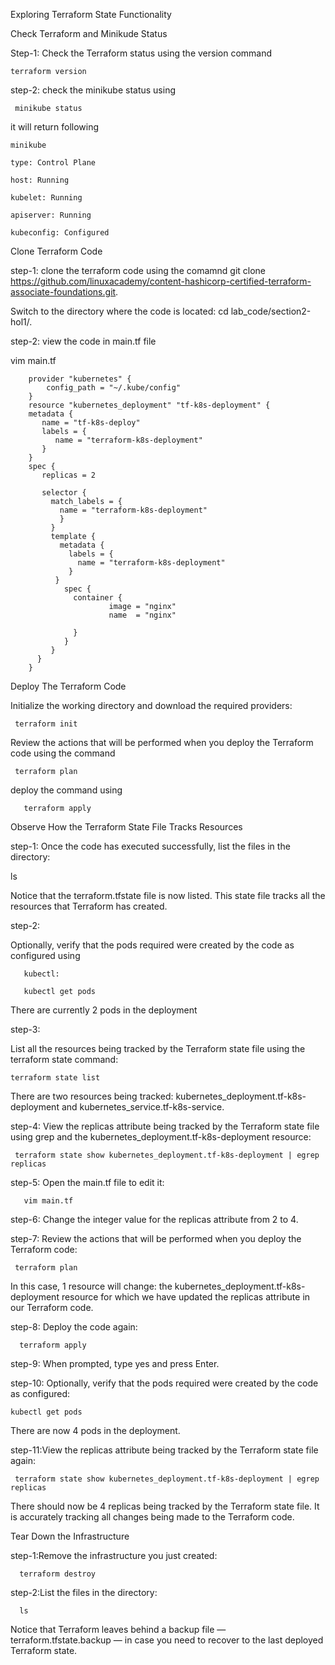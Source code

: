 Exploring Terraform State Functionality

Check Terraform and Minikude Status

Step-1: Check the Terraform status using the version command

    terraform version

step-2: check the minikube status using 

     minikube status

it will return following

    minikube

    type: Control Plane

    host: Running 

    kubelet: Running 

    apiserver: Running 

    kubeconfig: Configured
    
Clone Terraform Code

step-1:  clone the terraform code using the comamnd git clone https://github.com/linuxacademy/content-hashicorp-certified-terraform-associate-foundations.git.

Switch to the directory where the code is located:       cd lab_code/section2-hol1/.

step-2: view the code in main.tf file

   vim main.tf
   
        provider "kubernetes" {
            config_path = "~/.kube/config"
        }
        resource "kubernetes_deployment" "tf-k8s-deployment" {
        metadata {
           name = "tf-k8s-deploy"
           labels = {
              name = "terraform-k8s-deployment"
           }
        }
        spec {
           replicas = 2

           selector {
             match_labels = {
               name = "terraform-k8s-deployment"
               }
             }
             template {
               metadata {
                 labels = {
                   name = "terraform-k8s-deployment"
                 }
              }
                spec {
                  container {          
		                  image = "nginx"         
		                  name  = "nginx"

                  }
                }
             }
          }
        }   
    

Deploy The Terraform Code

Initialize the working directory and download the required providers:

     terraform init

Review the actions that will be performed when you deploy the Terraform code using the command   
  
     terraform plan
  
deploy the command using

       terraform apply
       
Observe How the Terraform State File Tracks Resources

step-1: Once the code has executed successfully, list the files in the directory:

   ls

 Notice that the terraform.tfstate file is now listed. This state file tracks all the resources that Terraform has created.
 
 step-2:
 
 Optionally, verify that the pods required were created by the code as configured using

       kubectl:
   
       kubectl get pods
   
 There are currently 2 pods in the deployment
 
 step-3:
 
 List all the resources being tracked by the Terraform state file using the terraform  state command:
    
    terraform state list
 
  There are two resources being tracked: kubernetes_deployment.tf-k8s-deployment and kubernetes_service.tf-k8s-service.

step-4: View the replicas attribute being tracked by the Terraform state file using grep and the kubernetes_deployment.tf-k8s-deployment resource:

     terraform state show kubernetes_deployment.tf-k8s-deployment | egrep replicas


step-5: Open the main.tf file to edit it:

       vim main.tf
step-6: Change the integer value for the replicas attribute from 2 to 4.


step-7: Review the actions that will be performed when you deploy the Terraform code:

     terraform plan

In this case, 1 resource will change: the kubernetes_deployment.tf-k8s-deployment resource for which we have updated the replicas attribute in our Terraform code.

step-8: Deploy the code again:

      terraform apply

step-9: When prompted, type yes and press Enter.

step-10: Optionally, verify that the pods required were created by the code as configured:

    kubectl get pods

There are now 4 pods in the deployment.

step-11:View the replicas attribute being tracked by the Terraform state file again:

     terraform state show kubernetes_deployment.tf-k8s-deployment | egrep replicas

There should now be 4 replicas being tracked by the Terraform state file. It is accurately tracking all changes being made to the Terraform code.

Tear Down the Infrastructure

step-1:Remove the infrastructure you just created:

      terraform destroy

step-2:List the files in the directory:

      ls
Notice that Terraform leaves behind a backup file — terraform.tfstate.backup — in case you need to recover to the last deployed Terraform state.
